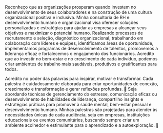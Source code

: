 Reconheço que as organizações prosperam quando investem no desenvolvimento de seus colaboradores e na construção de uma cultura organizacional positiva e inclusiva. Minha consultoria de RH e desenvolvimento humano e organizacional visa oferecer soluções personalizadas e estratégias para ajudar as empresas a alcançar seus objetivos e maximizar o potencial humano. Realizando processos de recrutamento e seleção, diagnóstico organizacional, trabalhando em colaboração com líderes e equipes, identificamos áreas de oportunidade, implementamos programas de desenvolvimento de talentos, promovemos a liderança eficaz e fortalecemos o engajamento dos funcionários. Acredito que ao investir no bem-estar e no crescimento de cada indivíduo, podemos criar ambientes de trabalho mais saudáveis, produtivos e gratificantes para todos. 

Acredito no poder das palavras para inspirar, motivar e transformar. Cada palestra é cuidadosamente elaborada para criar oportunidades de conexão, crescimento e transformação e gerar reflexões profundas. 🌱
Seja abordando técnicas de gerenciamento do estresse, comunicação eficaz ou desenvolvimento de habilidades de liderança, compartilho insights e estratégias práticas para promover à saúde mental, bem-estar pessoal e desenvolvimento humano.
Minhas palestras são projetadas para atender às necessidades únicas de cada audiência, seja em empresas, instituições educacionais ou eventos comunitários, buscando sempre criar um ambiente acolhedor e estimulante para o aprendizado e a autoexploração. 💬